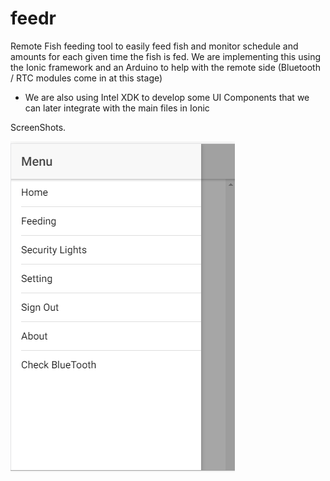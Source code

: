 # feedr
Remote Fish feeding tool to easily feed fish and monitor schedule and amounts for each given time the fish is fed. We are implementing this using the Ionic framework and an Arduino to help with the remote side (Bluetooth / RTC modules come in at this stage)

- We are also using Intel XDK to develop some UI Components that we can later integrate with the main files in Ionic


ScreenShots.

![Side Menu](sidemenu.PNG "Side Menu")